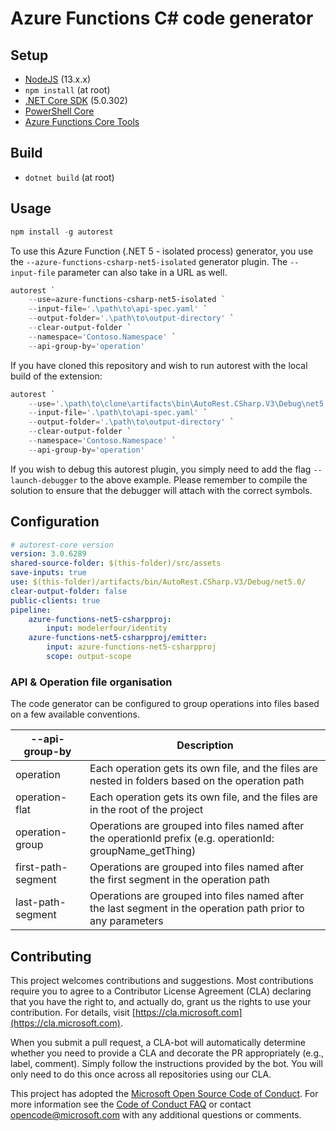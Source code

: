 # Azure Functions C# code generator

## Setup

-   [NodeJS](https://nodejs.org/en/) (13.x.x)
-   `npm install` (at root)
-   [.NET Core SDK](https://dotnet.microsoft.com/download/dotnet-core/5.0) (5.0.302)
-   [PowerShell Core](https://github.com/PowerShell/PowerShell/releases/latest)
-   [Azure Functions Core Tools](https://github.com/Azure/azure-functions-core-tools)

## Build

-   `dotnet build` (at root)

## Usage

```powershell
npm install -g autorest
```

To use this Azure Function (.NET 5 - isolated process) generator, you use the `--azure-functions-csharp-net5-isolated` generator plugin. The `--input-file` parameter can also take in a URL as well.

```powershell
autorest `
    --use=azure-functions-csharp-net5-isolated `
    --input-file='.\path\to\api-spec.yaml' `
    --output-folder='.\path\to\output-directory' `
    --clear-output-folder `
    --namespace='Contoso.Namespace' `
    --api-group-by='operation'
```

If you have cloned this repository and wish to run autorest with the local build of the extension:

```powershell
autorest `
    --use='.\path\to\clone\artifacts\bin\AutoRest.CSharp.V3\Debug\net5.0' `
    --input-file='.\path\to\api-spec.yaml' `
    --output-folder='.\path\to\output-directory' `
    --clear-output-folder `
    --namespace='Contoso.Namespace' `
    --api-group-by='operation'
```

If you wish to debug this autorest plugin, you simply need to add the flag `--launch-debugger` to the above example.
Please remember to compile the solution to ensure that the debugger will attach with the correct symbols.

## Configuration

```yaml
# autorest-core version
version: 3.0.6289
shared-source-folder: $(this-folder)/src/assets
save-inputs: true
use: $(this-folder)/artifacts/bin/AutoRest.CSharp.V3/Debug/net5.0/
clear-output-folder: false
public-clients: true
pipeline:
    azure-functions-net5-csharpproj:
        input: modelerfour/identity
    azure-functions-net5-csharpproj/emitter:
        input: azure-functions-net5-csharpproj
        scope: output-scope
```

### API & Operation file organisation

The code generator can be configured to group operations into files based on a few available conventions.

| --api-group-by     | Description                                                                                                  |
| ------------------ | ------------------------------------------------------------------------------------------------------------ |
| operation          | Each operation gets its own file, and the files are nested in folders based on the operation path            |
| operation-flat     | Each operation gets its own file, and the files are in the root of the project                               |
| operation-group    | Operations are grouped into files named after the operationId prefix (e.g. operationId: groupName_getThing)  |
| first-path-segment | Operations are grouped into files named after the first segment in the operation path                        |
| last-path-segment  | Operations are grouped into files named after the last segment in the operation path prior to any parameters |

## Contributing

This project welcomes contributions and suggestions. Most contributions require you to agree to a Contributor License Agreement (CLA) declaring that you have the right to, and actually do, grant us the rights to use your contribution. For details, visit [https://cla.microsoft.com](https://cla.microsoft.com).

When you submit a pull request, a CLA-bot will automatically determine whether you need to provide a CLA and decorate the PR appropriately (e.g., label, comment). Simply follow the instructions provided by the bot. You will only need to do this once across all repositories using our CLA.

This project has adopted the [Microsoft Open Source Code of Conduct](https://opensource.microsoft.com/codeofconduct/). For more information see the [Code of Conduct FAQ](https://opensource.microsoft.com/codeofconduct/faq/) or contact [opencode@microsoft.com](mailto:opencode@microsoft.com) with any additional questions or comments.
